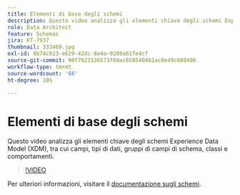 ```yaml
---
title: Elementi di base degli schemi
description: Questo video analizza gli elementi chiave degli schemi Experience Data Model (XDM), tra cui campi, tipi di dati, gruppi di campi di schema, classi e comportamenti.
role: Data Architect
feature: Schemas
jira: KT-7937
thumbnail: 333469.jpg
exl-id: 8b74c923-e629-42dc-8e4a-9289a61fe4cf
source-git-commit: 90f7621536573f60ac6585404b1ac0e49cb08496
workflow-type: tm+mt
source-wordcount: '66'
ht-degree: 18%

---
```


# Elementi di base degli schemi

Questo video analizza gli elementi chiave degli schemi Experience Data Model (XDM), tra cui campi, tipi di dati, gruppi di campi di schema, classi e comportamenti.

>[!VIDEO](https://video.tv.adobe.com/v/333469?quality=12&learn=on)

Per ulteriori informazioni, visitare il [documentazione sugli schemi](https://experienceleague.adobe.com/docs/experience-platform/xdm/home.html?lang=it).
